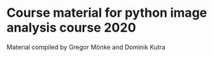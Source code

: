 # Course material for python image analysis course 2020


Material compiled by Gregor Mönke and Dominik Kutra
